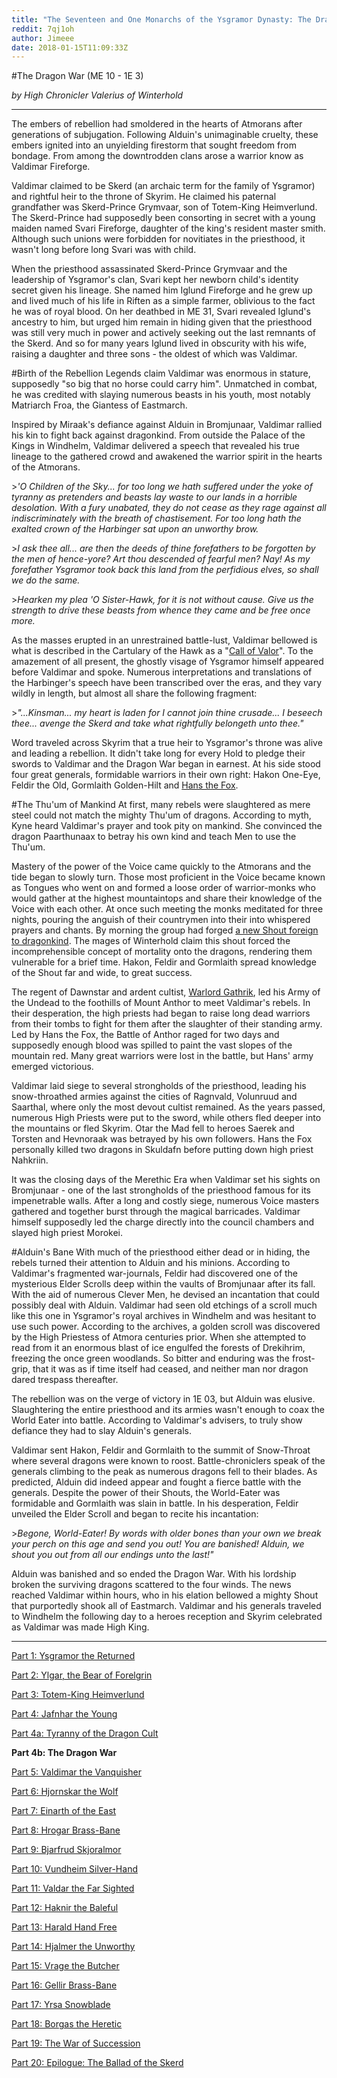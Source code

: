 ```yaml
---
title: "The Seventeen and One Monarchs of the Ysgramor Dynasty: The Dragon War"
reddit: 7qj1oh
author: Jimeee
date: 2018-01-15T11:09:33Z
---
```


#The Dragon War (ME 10 - 1E 3)

*by High Chronicler Valerius of Winterhold*

---
The embers of rebellion had smoldered in the hearts of Atmorans after generations of subjugation. Following Alduin's unimaginable cruelty, these embers ignited into an unyielding firestorm that sought freedom from bondage. From among the downtrodden clans arose a warrior know as Valdimar Fireforge.

Valdimar claimed to be Skerd (an archaic term for the family of Ysgramor) and rightful heir to the throne of Skyrim. He claimed his paternal grandfather was Skerd-Prince Grymvaar, son of Totem-King Heimverlund. The Skerd-Prince had supposedly been consorting in secret with a young maiden named Svari Fireforge, daughter of the king's resident master smith. Although such unions were forbidden for novitiates in the priesthood, it wasn't long before long Svari was with child.

When the priesthood assassinated Skerd-Prince Grymvaar and the leadership of Ysgramor's clan, Svari kept her newborn child's identity secret given his lineage. She named him Iglund Fireforge and he grew up and lived much of his life in Riften as a simple farmer, oblivious to the fact he was of royal blood. On her deathbed in ME 31, Svari revealed Iglund's ancestry to him, but urged him remain in hiding given that the priesthood was still very much in power and actively seeking out the last remnants of the Skerd. And so for many years Iglund lived in obscurity with his wife, raising a daughter and three sons - the oldest of which was Valdimar.

#Birth of the Rebellion
Legends claim Valdimar was enormous in stature, supposedly "so big that no horse could carry him". Unmatched in combat, he was credited with slaying numerous beasts in his youth, most notably Matriarch Froa, the Giantess of Eastmarch. 

Inspired by Miraak's defiance against Alduin in Bromjunaar, Valdimar rallied his kin to fight back against dragonkind. From outside the Palace of the Kings in Windhelm, Valdimar delivered a speech that revealed his true lineage to the gathered crowd and awakened the warrior spirit in the hearts of the Atmorans.

&gt;*'O Children of the Sky... for too long we hath suffered under the yoke of tyranny as pretenders and beasts lay waste to our lands in a horrible desolation. With a fury unabated, they do not cease as they rage against all indiscriminately with the breath of chastisement. For too long hath the exalted crown of the Harbinger sat upon an unworthy brow.*

&gt;*I ask thee all... are then the deeds of thine forefathers to be forgotten by the men of hence-yore? Art thou descended of fearful men? Nay! As my forefather Ysgramor took back this land from the perfidious elves, so shall we do the same.*

&gt;*Hearken my plea 'O Sister-Hawk, for it is not without cause. Give us the strength to drive these beasts from whence they came and be free once more.*

As the masses erupted in an unrestrained battle-lust, Valdimar bellowed is what is described in the Cartulary of the Hawk as a "[Call of Valor](http://en.uesp.net/wiki/Skyrim:Call_of_Valor)". To the amazement of all present, the ghostly visage of Ysgramor himself appeared before Valdimar and spoke. Numerous interpretations and translations of the Harbinger's speech have been transcribed over the eras, and they vary wildly in length, but almost all share the following fragment:

&gt;*"...Kinsman... my heart is laden for I cannot join thine crusade... I beseech thee... avenge the Skerd and take what rightfully belongeth unto thee."*

Word traveled across Skyrim that a true heir to Ysgramor's throne was alive and leading a rebellion. It didn't take long for every Hold to pledge their swords to Valdimar and the Dragon War began in earnest. At his side stood four great generals, formidable warriors in their own right: Hakon One-Eye, Feldir the Old, Gormlaith Golden-Hilt and [Hans the Fox](http://en.uesp.net/wiki/Lore:Wulfharth).

#The Thu'um of Mankind
At first, many rebels were slaughtered as mere steel could not match the mighty Thu'um of dragons. According to myth, Kyne heard Valdimar's prayer and took pity on mankind. She convinced the dragon Paarthunaax to betray his own kind and teach Men to use the Thu'um.

Mastery of the power of the Voice came quickly to the Atmorans and the tide began to slowly turn. Those most proficient in the Voice became known as Tongues who went on and formed a loose order of warrior-monks who would gather at the highest mountaintops and share their knowledge of the Voice with each other. At once such meeting the monks meditated for three nights, pouring the anguish of their countrymen into their into whispered prayers and chants. By morning the group had forged [a new Shout foreign to dragonkind](http://en.uesp.net/wiki/Skyrim:Dragonrend). The mages of Winterhold claim this shout forced the incomprehensible concept of mortality onto the dragons, rendering them vulnerable for a brief time. Hakon, Feldir and Gormlaith spread knowledge of the Shout far and wide, to great success. 

The regent of Dawnstar and ardent cultist, [Warlord Gathrik](http://en.uesp.net/wiki/Skyrim:Warlord_Gathrik), led his Army of the Undead to the foothills of Mount Anthor to meet Valdimar's rebels. In their desperation, the high priests had began to raise long dead warriors from their tombs to fight for them after the slaughter of their standing army. Led by Hans the Fox, the Battle of Anthor raged for two days and supposedly enough blood was spilled to paint the vast slopes of the mountain red. Many great warriors were lost in the battle, but Hans' army emerged victorious.

Valdimar laid siege to several strongholds of the priesthood, leading his snow-throathed armies against the cities of Ragnvald, Volunruud and Saarthal, where only the most devout cultist remained. As the years passed, numerous High Priests were put to the sword, while others fled deeper into the mountains or fled Skyrim. Otar the Mad fell to heroes Saerek and Torsten and Hevnoraak was betrayed by his own followers. Hans the Fox personally killed two dragons in Skuldafn before putting down high priest Nahkriin.

It was the closing days of the Merethic Era when Valdimar set his sights on Bromjunaar - one of the last strongholds of the priesthood famous for its impenetrable walls. After a long and costly siege, numerous Voice masters gathered and together burst through the magical barricades. Valdimar himself supposedly led the charge directly into the council chambers and slayed high priest Morokei.

#Alduin's Bane
With much of the priesthood either dead or in hiding, the rebels turned their attention to Alduin and his minions. 
According to Valdimar's fragmented war-journals, Feldir had discovered one of the mysterious Elder Scrolls deep within the vaults of Bromjunaar after its fall. With the aid of numerous Clever Men, he devised an incantation that could possibly deal with Alduin. Valdimar had seen old etchings of a scroll much like this one in Ysgramor's royal archives in Windhelm and was hesitant to use such power. According to the archives, a golden scroll was discovered by the High Priestess of Atmora centuries prior. When she attempted to read from it an enormous blast of ice engulfed the forests of Drekihrim, freezing the once green woodlands. So bitter and enduring was the frost-grip, that it was as if time itself had ceased, and neither man nor dragon dared trespass thereafter.

The rebellion was on the verge of victory in 1E 03, but Alduin was elusive. Slaughtering the entire priesthood and its armies wasn't enough to coax the World Eater into battle. According to Valdimar's advisers, to truly show defiance they had to slay Alduin's generals.

Valdimar sent Hakon, Feldir and Gormlaith to the summit of Snow-Throat where several dragons were known to roost. Battle-chroniclers speak of the generals climbing to the peak as numerous dragons fell to their blades. As predicted, Alduin did indeed appear and fought a fierce battle with the generals. Despite the power of their Shouts, the World-Eater was formidable and Gormlaith was slain in battle. In his desperation, Feldir unveiled the Elder Scroll and began to recite his incantation:

&gt;*Begone, World-Eater! By words with older bones than your own we break your perch on this age and send you out! You are banished! Alduin, we shout you out from all our endings unto the last!"*

Alduin was banished and so ended the Dragon War. With his lordship broken the surviving dragons scattered to the four winds. The news reached Valdimar within hours, who in his elation bellowed a mighty Shout that purportedly shook all of Eastmarch. Valdimar and his generals traveled to Windhelm the following day to a heroes reception and Skyrim celebrated as Valdimar was made High King.

---
[Part 1: Ysgramor the Returned](https://redd.it/7oy7ew)

[Part 2: Ylgar, the Bear of Forelgrin](https://redd.it/7p6k5h)

[Part 3: Totem-King Heimverlund](https://redd.it/7peju9)

[Part 4: Jafnhar the Young](https://redd.it/7pn9i5)

[Part 4a: Tyranny of the Dragon Cult](https://redd.it/7pvz3c)

**Part 4b: The Dragon War**

[Part 5: Valdimar the Vanquisher](https://redd.it/7qs6vm)

[Part 6: Hjornskar the Wolf](https://redd.it/7r088c)

[Part 7: Einarth of the East](https://redd.it/7r9vfv)

[Part 8: Hrogar Brass-Bane](https://redd.it/7ri9vn)

[Part 9: Bjarfrud Skjoralmor](https://redd.it/7siqyt)

[Part 10: Vundheim Silver-Hand](https://redd.it/7ttg7c)

[Part 11: Valdar the Far Sighted](https://redd.it/7ui737)

[Part 12: Haknir the Baleful](https://redd.it/7zfxul)

[Part 13: Harald Hand Free](https://redd.it/8191nw)

[Part 14: Hjalmer the Unworthy](https://redd.it/82renh)

[Part 15: Vrage the Butcher](https://redd.it/89u5f7)

[Part 16: Gellir Brass-Bane](https://redd.it/8dnuin)

[Part 17: Yrsa Snowblade](https://redd.it/8grtop)

[Part 18: Borgas the Heretic](https://redd.it/8jqcwv)

[Part 19: The War of Succession](https://redd.it/8k3apu)

[Part 20: Epilogue: The Ballad of the Skerd](https://redd.it/8kdcwy)
